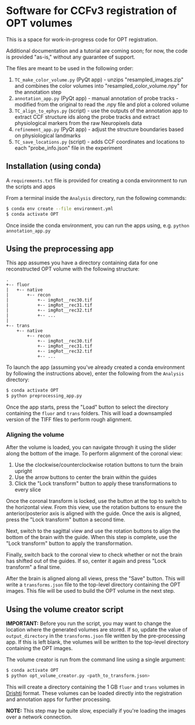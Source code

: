 # Software for CCFv3 registration of OPT volumes

This is a space for work-in-progress code for OPT registration.

Additional documentation and a tutorial are coming soon; for now, the code is provided "as-is," without any guarantee of support.

The files are meant to be used in the following order:

1. `TC_make_color_volume.py` (PyQt app) - unzips "resampled_images.zip" and combines the color volumes into "resampled_color_volume.npy" for the annotation step
2. `annotation_app.py` (PyQt app) - manual annotation of probe tracks - modified from the original to read the .npy file and plot a colored volume
3. `TC_align_to_ephys.py` (script) - use the outputs of the annotation app to extract CCF structure ids along the probe tracks and extract physiological markers from the raw Neuropixels data
4. `refinement_app.py` (PyQt app) - adjust the structure boundaries based on physiological landmarks
5. `TC_save_locations.py` (script) - adds CCF coordinates and locations to each "probe_info.json" file in the experiment

## Installation (using conda)

A `requirements.txt` file is provided for creating a conda environment to run the scripts and apps

From a terminal inside the `Analysis` directory, run the following commands:

```bash
$ conda env create --file environment.yml
$ conda activate OPT
```

Once inside the conda environment, you can run the apps using, e.g. `python annotation_app.py`

## Using the preprocessing app

This app assumes you have a directory containing data for one reconstructed OPT volume with the following structure:

```
.
+-- fluor
|   +-- native
|       +-- recon
|           +-- imgRot__rec30.tif
|           +-- imgRot__rec31.tif
|           +-- imgRot__rec32.tif
|           +-- ...
|
+-- trans
    +-- native
        +-- recon
            +-- imgRot__rec30.tif
            +-- imgRot__rec31.tif
            +-- imgRot__rec32.tif
            +-- ...
```
To launch the app (assuming you've already created a conda environment by following the instructions above), enter the following from the `Analysis` directory:


```bash
$ conda activate OPT
$ python preprocessing_app.py
```

Once the app starts, press the "Load" button to select the directory containing the `fluor` and `trans` folders. This will load a downsampled version of the TIFF files to perform rough alignment.

### Aligning the volume

After the volume is loaded, you can navigate through it using the slider along the bottom of the image. To perform alignment of the coronal view:

1. Use the clockwise/counterclockwise rotation buttons to turn the brain upright
2. Use the arrow buttons to center the brain within the guides
3. Click the "Lock transform" button to apply these transformations to every slice

Once the coronal transform is locked, use the button at the top to switch to the horizontal view. From this view, use the rotation buttons to ensure the anterior/posterior axis is aligned with the guide. Once the axis is aligned, press the "Lock transform" button a second time.

Next, switch to the sagittal view and use the rotation buttons to align the bottom of the brain with the guide. When this step is complete, use the "Lock transform" button to apply the transformation.

Finally, switch back to the coronal view to check whether or not the brain has shifted out of the guides. If so, center it again and press "Lock transform" a final time.

After the brain is aligned along all views, press the "Save" button. This will write a `transforms.json` file to the top-level directory containing the OPT images. This file will be used to build the OPT volume in the next step.

## Using the volume creator script

**IMPORTANT:** Before you run the script, you may want to change the location where the generated volumes are stored. If so, update the value of `output_directory` in the `transforms.json` file written by the pre-processing app. If this is left blank, the volumes will be written to the top-level directory containing the OPT images.

The volume creator is run from the command line using a single argument:

```bash
$ conda activate OPT
$ python opt_volume_creator.py <path_to_transform.json>
```
This will create a directory containing the 1 GB `fluor` and `trans` volumes in [Drishti](https://github.com/nci/drishti) format. These volumes can be loaded directly into the registration and annotation apps for further processing.

**NOTE:** This step may be quite slow, especially if you're loading the images over a network connection.

